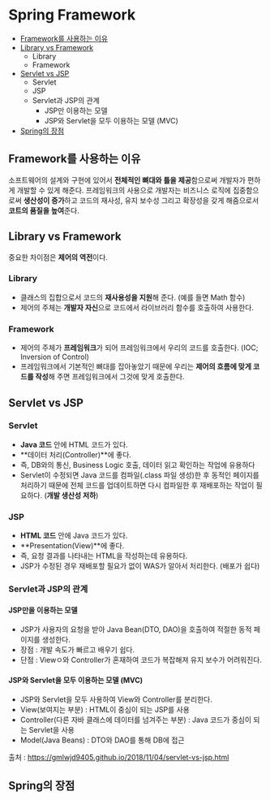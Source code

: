 # Spring Framework
- [Framework를 사용하는 이유](#framework를-사용하는-이유)
- [Library vs Framework](#library-vs-framework)
  - Library
  - Framework
- [Servlet vs JSP](#servlet-vs-jsp)
  - Servlet
  - JSP
  - Servlet과 JSP의 관계
    - JSP만 이용하는 모델
    - JSP와 Servlet을 모두 이용하는 모델 (MVC)
- [Spring의 장점](#spring의-장점)

## Framework를 사용하는 이유
소프트웨어의 설계와 구현에 있어서 **전체적인 뼈대와 틀을 제공**함으로써 개발자가 편하게 개발할 수 있게 해준다. 프레임워크의 사용으로 개발자는 비즈니스 로직에 집중함으로써 **생산성이 증가**하고 코드의 재사성, 유지 보수성 그리고 확장성을 갖게 해줌으로서 **코트의 품질을 높여**준다.

## Library vs Framework
중요한 차이점은 **제어의 역전**이다.

### Library
- 클래스의 집합으로서 코드의 **재사용성을 지원**해 준다. (예를 들면 Math 함수)
- 제어의 주체는 **개발자 자신**으로 코드에서 라이브러리 함수를 호출하여 사용한다.

### Framework
- 제어의 주체가 **프레임워크**가 되어 프레임워크에서 우리의 코드를 호출한다. (IOC; Inversion of Control)
- 프레임워크에서 기본적인 뼈대를 잡아놓았기 때문에 우리는 **제어의 흐름에 맞게 코드를 작성**해 주면 프레임워크에서 그것에 맞게 호출한다.

## Servlet vs JSP

### Servlet
- **Java 코드** 안에 HTML 코드가 있다.
- **데이터 처리(Controller)**에 좋다.
- 즉, DB와의 통신, Business Logic 호출, 데이터 읽고 확인하는 작업에 유용하다
- Servlet이 수정되면 Java 코드를 컴파일(.class 파일 생성)한 후 동적인 페이지를 처리하기 때문에 전체 코드를 업데이트하면 다시 컴파일한 후 재배포하는 작업이 필요하다. (**개발 생산성 저하**)

### JSP
- **HTML 코드** 안에 Java 코드가 있다.
- **Presentation(View)**에 좋다.
- 즉, 요청 결과를 나타내는 HTML을 작성하는데 유용하다.
- JSP가 수정된 경우 재배포할 필요가 없이 WAS가 알아서 처리한다. (배포가 쉽다)

### Servlet과 JSP의 관계

#### JSP만을 이용하는 모델
- JSP가 사용자의 요청을 받아 Java Bean(DTO, DAO)을 호출하여 적절한 동적 페이지를 생성한다.
- 장점 : 개발 속도가 빠르고 배우기 쉽다.
- 단점 : Viewㅇ와 Controller가 혼재하여 코드가 복잡해져 유지 보수가 어려워진다.

#### JSP와 Servlet을 모두 이용하는 모델 (MVC)
- JSP와 Servlet을 모두 사용하여 View와 Controller를 분리한다.
- View(보여지는 부분) : HTML이 중심이 되는 JSP를 사용
- Controller(다른 자바 클래스에 데이터를 넘겨주는 부분) : Java 코드가 중심이 되는 Servlet을 사용
- Model(Java Beans) : DTO와 DAO를 통해 DB에 접근

출처 : https://gmlwjd9405.github.io/2018/11/04/servlet-vs-jsp.html

## Spring의 장점
